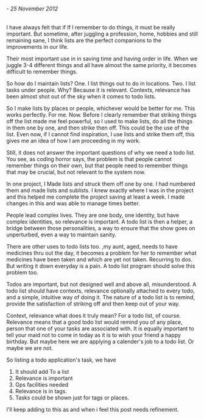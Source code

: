 ###### - 25 November 2012

I have always felt that if If I remember to do things, it must be really important. But sometime, after juggling a profession, home, hobbies and still remaining sane, I think lists are the perfect companions to the improvements in our life. 

Their most important use in in saving time and having order in life. When we juggle 3-4 different things and all have almost the same priority, it becomes difficult to remember things.

So how do I maintain lists? One. I list things out to do in locations. Two. I list tasks under people. Why? Because it is relevant. Contexts, relevance has been almost shot out of the sky when it comes to todo lists.

So I make lists by places or people, whichever would be better for me. This works perfectly. For me. Now. Before I clearly remember that striking things off the list made me feel powerful, so I used to make lists, do all the things in them one by one, and then strike then off. This could be the use of the list. Even now, if I cannot find inspiration, I use lists and strike them off, this gives me an idea of how I am proceeding in my work.

Still, it does not answer the important questions of why we need a todo list. You see, as coding horror says, the problem is that people cannot remember things on their own, but that people need to remember things that may be crucial, but not relevant to the system now.

In one project, I Made lists and struck them off one by one. I had numbered them and made lists and sublists. I knew exactly where I was in the project and this helped me complete the project saving at least a week.  I made changes in this and was able to manage times better.

People lead complex lives. They are one body, one identity, but have complex identities, so relevance is important. A todo list is then a helper, a bridge between those personalities, a way to ensure that the show goes on unperturbed, even a way to maintain sanity.

There are other uses to todo lists too. ,my aunt, aged, needs to have medicines thru out the day, it becomes a problem for her to remember what medicines have been taken and which are yet not taken. Recurring to dos. But writing it down everyday is a pain. A todo list program should solve this problem too.

Todos are important, but not designed well and above all, misunderstood. A todo list should have contexts, relevance optionally attached to every todo, and a simple, intuitive way of doing it. The nature of a todo list is to remind, provide the satisfaction of striking off and then keep out of your way.

Context, relevance what does it truly mean? For a todo list, of course. Relevance means that a good todo list would remind you of any place, person that one of your tasks are associated with. It is equally important to tell your maid not to come in today as it is to wish your friend a happy birthday.  But maybe here we are applying a calender's job to a todo list.  Or maybe we are not.

So listing a todo application's task, we have
1. It should add To a list
2. Relevance is important
3. Gps facilities needed
4. Relevance is in tags.
5. Tasks could be shown just for tags or places.

I'll keep adding to this as and when i feel this post needs refinement.
